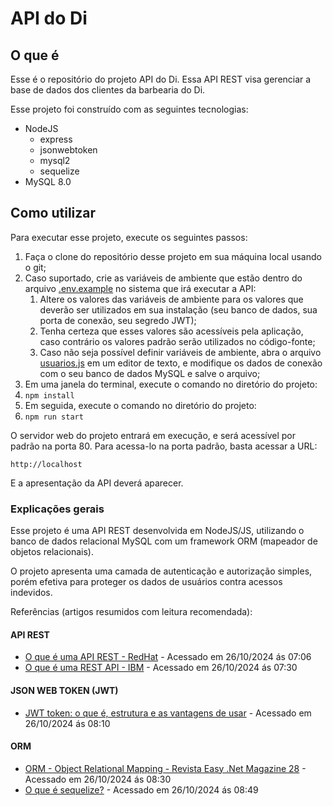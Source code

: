# API do Di

## O que é

Esse é o repositório do projeto API do Di. Essa API REST visa gerenciar a base de dados dos clientes da barbearia do Di.

Esse projeto foi construído com as seguintes tecnologias:

- NodeJS
  - express
  - jsonwebtoken
  - mysql2
  - sequelize
- MySQL 8.0

## Como utilizar

Para executar esse projeto, execute os seguintes passos:

1. Faça o clone do repositório desse projeto em sua máquina local usando o git;
2. Caso suportado, crie as variáveis de ambiente que estão dentro do arquivo [.env.example](./.env.example) no sistema que irá executar a API:
   1. Altere os valores das variáveis de ambiente para os valores que deverão ser utilizados em sua instalação  (seu banco de dados, sua porta de conexão, seu segredo JWT);
   2. Tenha certeza que esses valores são acessíveis pela aplicação, caso contrário os valores padrão serão utilizados no código-fonte; 
   3. Caso não seja possível definir variáveis de ambiente, abra o arquivo [usuarios.js](./usuarios.js) em um editor de texto, e modifique os dados de conexão com o seu banco de dados MySQL e salve o arquivo;
2. Em uma janela do terminal, execute o comando no diretório do projeto:
  1. ```npm install```
2. Em seguida, execute o comando no diretório do projeto:
  1. ```npm run start```

O servidor web do projeto entrará em execução, e será acessível por padrão na porta 80. Para acessa-lo na porta padrão, basta acessar a URL:

```http://localhost```

E a apresentação da API deverá aparecer.

### Explicações gerais

Esse projeto é uma API REST desenvolvida em NodeJS/JS, utilizando o banco de dados relacional MySQL com um framework ORM
(mapeador de objetos relacionais).

O projeto apresenta uma camada de autenticação e autorização simples, porém efetiva para proteger os dados de usuários contra acessos indevidos.

Referências (artigos resumidos com leitura recomendada):

#### API REST
- [O que é uma API REST - RedHat](https://www.redhat.com/pt-br/topics/api/what-is-a-rest-api) - Acessado em 26/10/2024 ás 07:06
- [O que é uma REST API - IBM](https://www.ibm.com/br-pt/topics/rest-apis) - Acessado em 26/10/2024 ás 07:30

#### JSON WEB TOKEN (JWT)
- [JWT token: o que é, estrutura e as vantagens de usar](https://www.totvs.com/blog/gestao-para-assinatura-de-documentos/jwt-token/) - Acessado em 26/10/2024 ás 08:10

#### ORM
- [ORM - Object Relational Mapping - Revista Easy .Net Magazine 28](https://www.devmedia.com.br/orm-object-relational-mapping-revista-easy-net-magazine-28/27158) - Acessado em 26/10/2024 ás 08:30
- [O que é sequelize?](https://www.linkedin.com/pulse/o-que-%C3%A9-sequelize-thomas-lincoln/) - Acessado em 26/10/2024 ás 08:49



